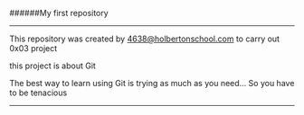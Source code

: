 ######My first repository
___
This repository was created by 4638@holbertonschool.com to carry out 0x03 project


this project is about Git

The best way to learn using Git is trying as much as you need...
So you have to be tenacious
___
